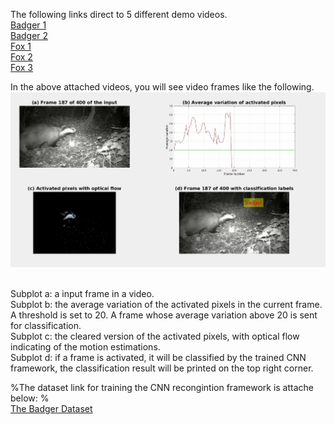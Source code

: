 
The following links direct to 5 different demo videos. 
<br /> [Badger 1](https://youtu.be/u4Bp4VyX5bA) 
<br /> [Badger 2](https://youtu.be/1uvLCCjuAlE)
<br /> [Fox 1](https://youtu.be/Q4pnmVJwLCU)
<br /> [Fox 2](https://youtu.be/zFn8KsnWr9Q)
<br /> [Fox 3](https://youtu.be/HGgAdevcbB4)


In the above attached videos, you will see video frames like the following. 
<br /> ![Screenshot](badger_profile_3.jpg)

<br /> Subplot a: a input frame in a video.
<br /> Subplot b: the average variation of the activated pixels in the current frame. A threshold is set to 20. A frame whose average variation above 20 is sent for classification. 
<br />  Subplot c: the cleared version of the activated pixels, with optical flow indicating of the motion estimations. 
<br />  Subplot d: if a frame is activated, it will be classified by the trained CNN framework, the classification result will be printed on the top right corner. 

%The dataset link for training the CNN recongintion framework is attache below:
%<br />  <a href="https://figshare.com/s/56dc0d492667f09c1ed3">The Badger Dataset</a>
